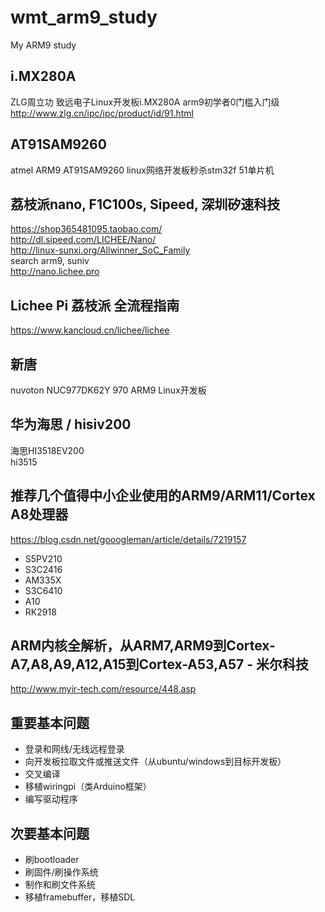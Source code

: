 # wmt_arm9_study
My ARM9 study

## i.MX280A  
ZLG周立功 致远电子Linux开发板i.MX280A arm9初学者0门槛入门级  
http://www.zlg.cn/ipc/ipc/product/id/91.html  

## AT91SAM9260  
atmel ARM9 AT91SAM9260 linux网络开发板秒杀stm32f 51单片机  

## 荔枝派nano, F1C100s, Sipeed, 深圳矽速科技        
https://shop365481095.taobao.com/  
http://dl.sipeed.com/LICHEE/Nano/   
http://linux-sunxi.org/Allwinner_SoC_Family  
search arm9, suniv  
http://nano.lichee.pro  

## Lichee Pi 荔枝派 全流程指南  
https://www.kancloud.cn/lichee/lichee  

## 新唐  
nuvoton NUC977DK62Y 970 ARM9 Linux开发板  

## 华为海思 / hisiv200    
海思HI3518EV200  
hi3515  

## 推荐几个值得中小企业使用的ARM9/ARM11/Cortex A8处理器  
https://blog.csdn.net/gooogleman/article/details/7219157  
* S5PV210  
* S3C2416  
* AM335X  
* S3C6410  
* A10  
* RK2918  

## ARM内核全解析，从ARM7,ARM9到Cortex-A7,A8,A9,A12,A15到Cortex-A53,A57 - 米尔科技  
http://www.myir-tech.com/resource/448.asp  

## 重要基本问题  
* 登录和网线/无线远程登录  
* 向开发板拉取文件或推送文件（从ubuntu/windows到目标开发板）  
* 交叉编译  
* 移植wiringpi（类Arduino框架）  
* 编写驱动程序  

## 次要基本问题  
* 刷bootloader  
* 刷固件/刷操作系统  
* 制作和刷文件系统  
* 移植framebuffer，移植SDL  

